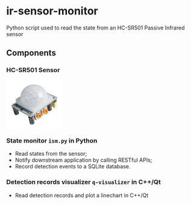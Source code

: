 # ir-sensor-monitor

Python script used to read the state from an HC-SR501 Passive Infrared sensor

## Components

### HC-SR501 Sensor
<img src="./images/sensor.jpg" style="max-width:150px" />

### State monitor `ism.py` in Python

* Read states from the sensor;
* Notify downstream application by calling RESTful APIs;
* Record detection events to a SQLite database.

### Detection records visualizer `q-visualizer` in C++/Qt

* Read detection records and plot a linechart in C++/Qt
